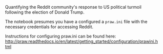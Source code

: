 Quantifying the Reddit community's response to US political turmoil following the election of Donald Trump.

The notebook presumes you have a configured a `praw.ini` file with the necessary credentials for accessing Reddit.

Instructions for configuring praw.ini can be found here: http://praw.readthedocs.io/en/latest/getting_started/configuration/prawini.html